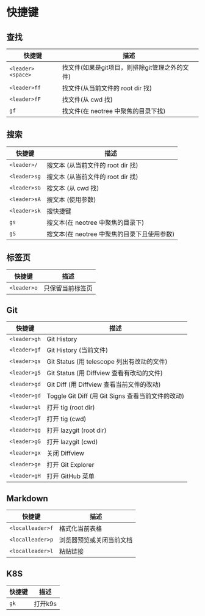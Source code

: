 # 快捷键

## 查找

| 快捷键            | 描述                                           | 
| ----------------- | ---------------------------------------------- | 
| `<leader><space>` | 找文件(如果是git项目，则排除git管理之外的文件) |
| `<leader>ff`      | 找文件(从当前文件的 root dir 找)               |
| `<leader>fF`      | 找文件(从 cwd 找)                              |
| `gf`              | 找文件(在 neotree 中聚焦的目录下找) |

## 搜索

| 快捷键       | 描述                                        | 
| ------------ | ------------------------------------------- | 
| `<leader>/`  | 搜文本 (从当前文件的 root dir 找)           |
| `<leader>sg` | 搜文本 (从当前文件的 root dir 找)           |
| `<leader>sG` | 搜文本 (从 cwd 找)                          |
| `<leader>sA` | 搜文本 (使用参数)                           |
| `<leader>sk` | 搜快捷键                                    |
| `gs`         | 搜文本(在 neotree 中聚焦的目录下)           |
| `gS`         | 搜文本(在 neotree 中聚焦的目录下且使用参数) |

## 标签页

| 快捷键      | 描述             | 
| ----------- | ---------------- | 
| `<leader>o` | 只保留当前标签页 |

## Git

| 快捷键       | 描述                                              | 
| ------------ | ------------------------------------------------- | 
| `<leader>gh` | Git History                                       |
| `<leader>gf` | Git History (当前文件)                            |
| `<leader>gs` | Git Status (用 telescope 列出有改动的文件)        |
| `<leader>gS` | Git Status (用 Diffview 查看有改动的文件)         |
| `<leader>gd` | Git Diff (用 Diffview 查看当前文件的改动)         |
| `<leader>gd` | Toggle Git Diff (用 Git Signs 查看当前文件的改动) |
| `<leader>gt` | 打开 tig (root dir)                               |
| `<leader>gT` | 打开 tig (cwd)                                    |
| `<leader>gg` | 打开 lazygit (root dir)                           |
| `<leader>gG` | 打开 lazygit (cwd)                                |
| `<leader>gx` | 关闭 Diffview                                     |
| `<leader>ge` | 打开 Git Explorer                                 |
| `<leader>gH` | 打开 GitHub 菜单                                  |

## Markdown

| 快捷键           | 描述                     | 
| ---------------- | ------------------------ | 
| `<localleader>f` | 格式化当前表格           |
| `<localleader>p` | 浏览器预览或关闭当前文档 |
| `<localleader>l` | 粘贴链接                 |

## K8S

| 快捷键 | 描述    | 
| ------ | ------- | 
| `gk`   | 打开k9s |

